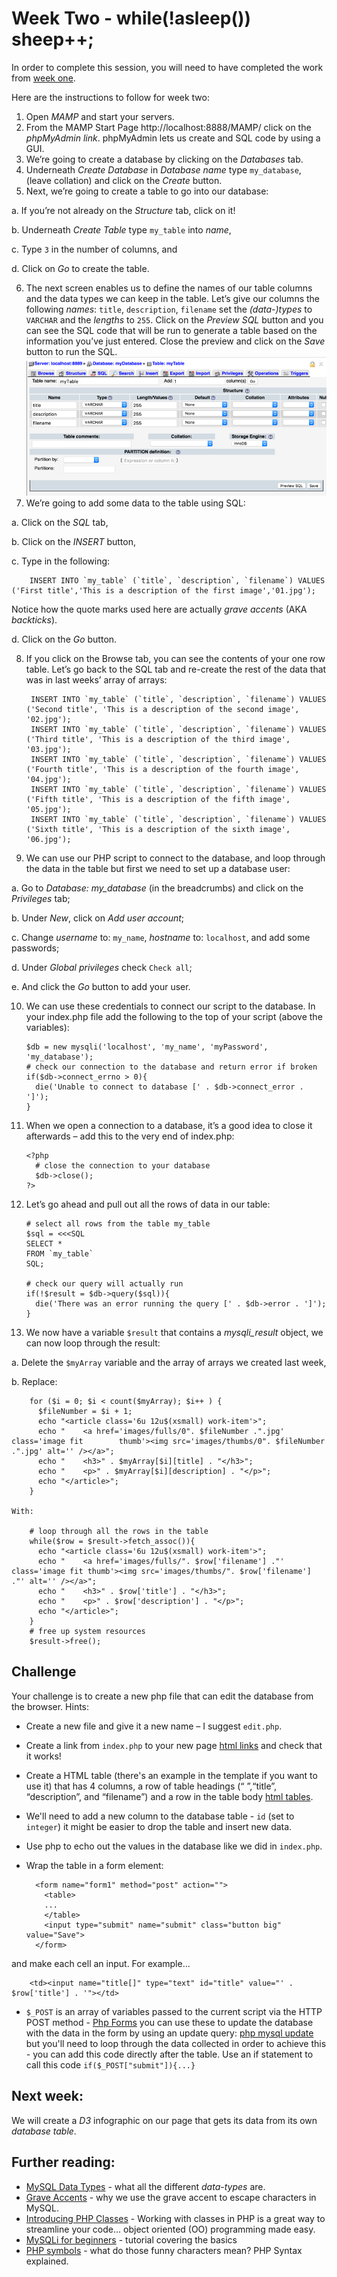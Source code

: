 # Week Two - while(!asleep()) sheep++;

In order to complete this session, you will need to have completed the work from [week one](./week-one/).

Here are the instructions to follow for week two:

1. Open *MAMP* and start your servers.
2. From the MAMP Start Page http://localhost:8888/MAMP/ click on the *phpMyAdmin link*. phpMyAdmin lets us create and SQL code by using a GUI.
3. We’re going to create a database by clicking on the *Databases* tab.
4.	Underneath *Create Database* in *Database name* type `my_database`, (leave collation) and click on the *Create* button.
5.	Next, we’re going to create a table to go into our database:

  a.	If you’re not already on the *Structure* tab, click on it!

  b.	Underneath *Create Table* type `my_table` into *name*,

  c.	Type `3` in the number of columns, and

  d.	Click on *Go* to create the table.

6. The next screen enables us to define the names of our table columns and the data types we can keep in the table.  Let’s give our columns the following *names*:
  `title`, `description`, `filename` set the *(data-)types* to `VARCHAR` and the *lengths* to `255`. Click on the *Preview SQL* button and you can see the SQL code that will be run to generate a table based on the information you’ve just entered.  Close the preview and click on the *Save* button to run the SQL.
![picture of PhpMyAdmin table structure](./Picture1.png)
7. We’re going to add some data to the table using SQL:

  a. Click on the *SQL* tab,

  b. Click on the *INSERT* button,

  c. Type in the following:

        INSERT INTO `my_table` (`title`, `description`, `filename`) VALUES ('First title','This is a description of the first image','01.jpg');

  Notice how the quote marks used here are actually *grave accents* (AKA *backticks*).

  d. Click on the *Go* button.

8. If you click on the Browse tab, you can see the contents of your one row table. Let’s go back to the SQL tab and re-create the rest of the data that was in last weeks’ array of arrays:

        INSERT INTO `my_table` (`title`, `description`, `filename`) VALUES ('Second title', 'This is a description of the second image', '02.jpg');
        INSERT INTO `my_table` (`title`, `description`, `filename`) VALUES ('Third title', 'This is a description of the third image', '03.jpg');
        INSERT INTO `my_table` (`title`, `description`, `filename`) VALUES ('Fourth title', 'This is a description of the fourth image', '04.jpg');
        INSERT INTO `my_table` (`title`, `description`, `filename`) VALUES ('Fifth title', 'This is a description of the fifth image', '05.jpg');
        INSERT INTO `my_table` (`title`, `description`, `filename`) VALUES ('Sixth title', 'This is a description of the sixth image', '06.jpg');

9. We can use our PHP script to connect to the database, and loop through the data in the table but first we need to set up a database user:

  a.  Go to *Database: my_database* (in the breadcrumbs) and click on the *Privileges* tab;

  b.	Under *New*, click on *Add user account*;

  c.	Change *username* to: `my_name`, *hostname* to: `localhost`, and add some passwords;

  d.	Under *Global privileges* check `Check all`;
  
  e.	And click the *Go* button to add your user.

10. We can use these credentials to connect our script to the database.  In your index.php file add the following to the top of your script (above the variables):

        $db = new mysqli('localhost', 'my_name', 'myPassword', 'my_database');
        # check our connection to the database and return error if broken
        if($db->connect_errno > 0){
          die('Unable to connect to database [' . $db->connect_error . ']');
        }
11. When we open a connection to a database, it’s a good idea to close it afterwards – add this to the very end of index.php:

        <?php
          # close the connection to your database
          $db->close();
        ?>

12. Let’s go ahead and pull out all the rows of data in our table:

        # select all rows from the table my_table
        $sql = <<<SQL
        SELECT *
        FROM `my_table`
        SQL;

        # check our query will actually run
        if(!$result = $db->query($sql)){
          die('There was an error running the query [' . $db->error . ']');
        }

13. We now have a variable `$result` that contains a *mysqli_result* object, we can now loop through the result:

  a.	Delete the `$myArray` variable and the array of arrays we created last week,

  b.	Replace:

        for ($i = 0; $i < count($myArray); $i++ ) {
          $fileNumber = $i + 1;
          echo "<article class='6u 12u$(xsmall) work-item'>";
          echo "	<a href='images/fulls/0". $fileNumber .".jpg' class='image fit        thumb'><img src='images/thumbs/0". $fileNumber .".jpg' alt='' /></a>";
          echo "	<h3>" . $myArray[$i][title] . "</h3>";
          echo "	<p>" . $myArray[$i][description] . "</p>";
          echo "</article>";
        }

    With:

        # loop through all the rows in the table
        while($row = $result->fetch_assoc()){
          echo "<article class='6u 12u$(xsmall) work-item'>";
          echo "	<a href='images/fulls/". $row['filename'] ."' class='image fit thumb'><img src='images/thumbs/". $row['filename'] ."' alt='' /></a>";
          echo "	<h3>" . $row['title'] . "</h3>";
          echo "	<p>" . $row['description'] . "</p>";
          echo "</article>";
        }
        # free up system resources
        $result->free();


## Challenge
Your challenge is to create a new php file that can edit the database from the browser.
Hints:
* Create a new file and give it a new name – I suggest `edit.php`.
* Create a link from `index.php` to your new page [html links](https://www.w3schools.com/html/html_links.asp) and check that it works!
* Create a HTML table (there's an example in the template if you want to use it) that has 4 columns, a row of table headings (“&nbsp;”,“title”, “description”, and “filename”) and a row in the table body [html tables](http://www.w3schools.com/html/html_tables.asp).
* We'll need to add a new column to the database table - `id` (set to `integer`) it might be easier to drop the table and insert new data.
* Use php to echo out the values in the database like we did in `index.php`.
* Wrap the table in a form element:

        <form name="form1" method="post" action="">
          <table>
          ...
          </table>
          <input type="submit" name="submit" class="button big" value="Save">
        </form>

and make each cell an input.  For example...

        <td><input name="title[]" type="text" id="title" value="' . $row['title'] . '"></td>

* `$_POST` is an array of variables passed to the current script via the HTTP POST method - [Php Forms](https://www.w3schools.com/PhP/php_forms.asp) you can use these to update the database with the data in the form by using an update query: [php mysql update](https://www.w3schools.com/php/php_mysql_update.asp) but you'll need to loop through the data collected in order to achieve this - you can add this code directly after the table. Use an if statement to call this code `if($_POST["submit"]){...}`


## Next week:
We will create a *D3* infographic on our page that gets its data from its own *database table*.

## Further reading:
* [MySQL Data Types](https://dev.mysql.com/doc/refman/5.6/en/data-types.html) - what all the different *data-types* are.
* [Grave Accents](https://stackoverflow.com/questions/7857278/what-is-the-meaning-of-grave-accent-aka-backtick-quoted-characters-in-mysql) - why we use the grave accent to escape characters in MySQL.
* [Introducing PHP Classes](http://codular.com/introducing-php-classes) - Working with classes in PHP is a great way to streamline your code... object oriented (OO) programming made easy.
* [MySQLi for beginners](http://codular.com/php-mysqli) - tutorial covering the basics
* [PHP symbols](https://stackoverflow.com/questions/3737139/reference-what-does-this-symbol-mean-in-php) - what do those funny characters mean? PHP Syntax explained.
